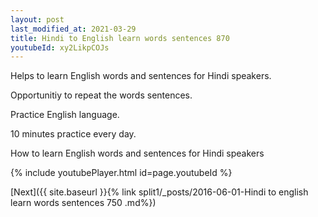 ```yaml
---
layout: post
last_modified_at: 2021-03-29
title: Hindi to English learn words sentences 870 
youtubeId: xy2LikpCOJs
---
```

 
 
Helps to learn English words and sentences for Hindi speakers.

Opportunitiy to repeat the words sentences. 

Practice English language. 
 
10 minutes practice every day. 
 
How to learn English words and sentences for Hindi speakers 
 
{% include youtubePlayer.html id=page.youtubeId %}
 
 
[Next]({{ site.baseurl }}{% link  split1/_posts/2016-06-01-Hindi to english learn words sentences 750 .md%})
 
